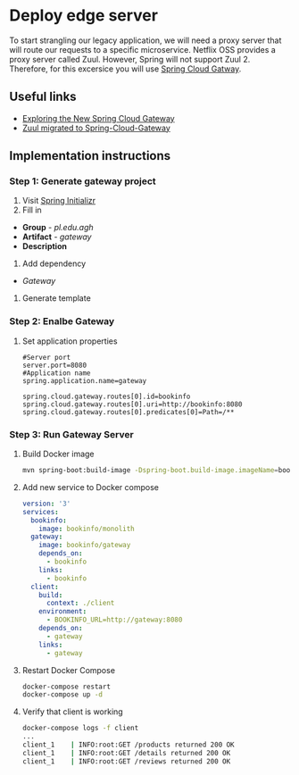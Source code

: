 # Deploy edge server

To start strangling our legacy application, we will need a proxy server that
will route our requests to a specific microservice. Netflix OSS provides a proxy
server called Zuul. However, Spring will not support Zuul 2. Therefore, for this
excersice you will use [Spring Cloud Gatway][1].

## Useful links

- [Exploring the New Spring Cloud Gateway][2]
- [Zuul migrated to Spring-Cloud-Gateway][3]

## Implementation instructions

### Step 1: Generate gateway project

1. Visit [Spring Initializr][6]
1. Fill in
  - **Group** - *pl.edu.agh*
  - **Artifact** - *gateway*
  - **Description**
1. Add dependency
  - *Gateway*
1. Generate template

### Step 2: Enalbe Gateway

1. Set application properties

   ```
   #Server port
   server.port=8080
   #Application name
   spring.application.name=gateway

   spring.cloud.gateway.routes[0].id=bookinfo
   spring.cloud.gateway.routes[0].uri=http://bookinfo:8080
   spring.cloud.gateway.routes[0].predicates[0]=Path=/**
   ```

### Step 3: Run Gateway Server

1. Build Docker image

   ```sh
   mvn spring-boot:build-image -Dspring-boot.build-image.imageName=bookinfo/gateway
   ```

1. Add new service to Docker compose

   ```yml
   version: '3'
   services:
     bookinfo:
       image: bookinfo/monolith
     gateway:
       image: bookinfo/gateway
       depends_on:
         - bookinfo
       links:
         - bookinfo
     client:
       build:
         context: ./client
       environment:
         - BOOKINFO_URL=http://gateway:8080
       depends_on:
         - gateway
       links:
         - gateway
   ```

1. Restart Docker Compose

   ```sh
   docker-compose restart
   docker-compose up -d
   ```

1. Verify that client is working

   ```sh
   docker-compose logs -f client
   ...
   client_1    | INFO:root:GET /products returned 200 OK
   client_1    | INFO:root:GET /details returned 200 OK
   client_1    | INFO:root:GET /reviews returned 200 OK
   ```

[1]: https://spring.io/projects/spring-cloud-gateway
[2]: https://www.baeldung.com/spring-cloud-gateway
[3]: https://www.programmersought.com/article/2878807662/
[6]: https://start.spring.io/
